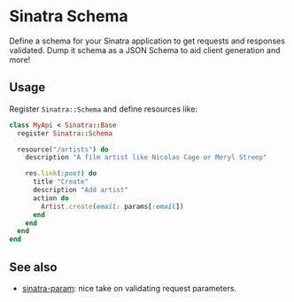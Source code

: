 # Sinatra Schema

Define a schema for your Sinatra application to get requests and responses validated. Dump it schema as a JSON Schema to aid client generation and more!


## Usage

Register `Sinatra::Schema` and define resources like:

```ruby
class MyApi < Sinatra::Base
  register Sinatra::Schema

  resource("/artists") do
    description "A film artist like Nicolas Cage or Meryl Streep"

    res.link(:post) do
      title "Create"
      description "Add artist"
      action do
        Artist.create(email: params[:email])
      end
    end
  end
end
```


## See also

- [sinatra-param](https://github.com/mattt/sinatra-param): nice take on validating request parameters.
